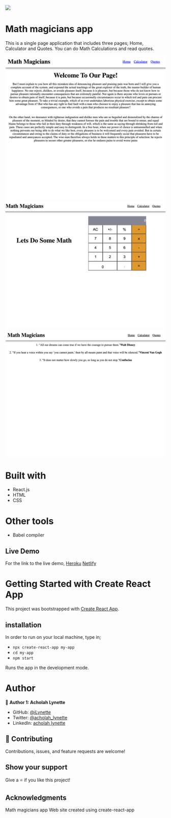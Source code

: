 ![](https://img.shields.io/badge/Microverse-blueviolet)
# Math magicians app
This is a single page application that includes three pages; Home, Calculator and Quotes. You can do Math Calculations and read quotes.

![screenshot](./one.png)
![screenshot](./two.png)
![screenshot](./three.png)

# Built with
- React.js
- HTML
- CSS
# Other tools
- Babel compiler

## Live Demo

For the link to the live demo, [Heroku](https://math-magicians-129.herokuapp.com/)
[Netlify](https://math-magician-129.netlify.app/)

# Getting Started with Create React App
This project was bootstrapped with [Create React App](https://github.com/facebook/create-react-app).

## installation
In order to run on your local machine, type in;

- `npx create-react-app my-app`
- `cd my-app`
- `npm start`

Runs the app in the development mode.

# Author
:bust_in_silhouette: **Author 1: Acholah Lynette**
- GitHub: [@iLynette](https://github.com/iLynette)
- Twitter: [@acholah_lynette](https://twitter.com/acholah_lynette)
- LinkedIn: [acholah lynette](https://www.linkedin.com/in/lynette-acholah/)

## :handshake: Contributing
Contributions, issues, and feature requests are welcome!
## Show your support
Give a :star:️ if you like this project!
## Acknowledgments

Math magicians app
Web site created using create-react-app